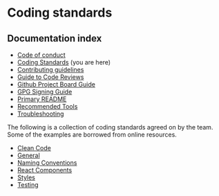 # Coding standards

## Documentation index

- [Code of conduct](https://github.com/bbc/simorgh/blob/latest/.github/CODE_OF_CONDUCT.md)
- [Coding Standards](https://github.com/bbc/simorgh/blob/latest/docs/Coding-Standards/README.md) (you are here)
- [Contributing guidelines](https://github.com/bbc/simorgh/blob/latest/CONTRIBUTING.md)
- [Guide to Code Reviews](https://github.com/bbc/simorgh/blob/latest/docs/Code-Reviews.md)
- [Github Project Board Guide](https://github.com/bbc/simorgh/blob/latest/docs/Project-Board-Guide.md)
- [GPG Signing Guide](docs/GPG-Signing-Guide.md)
- [Primary README](https://github.com/bbc/simorgh/blob/latest/README.md)
- [Recommended Tools](https://github.com/bbc/simorgh/blob/latest/docs/Recommended-Tools.md)
- [Troubleshooting](https://github.com/bbc/simorgh/blob/latest/docs/Troubleshooting.md)

The following is a collection of coding standards agreed on by the team. Some of the examples are borrowed from online resources.

- [Clean Code](https://github.com/bbc/simorgh/blob/latest/docs/Coding-Standards/Clean-Code.md)
- [General](https://github.com/bbc/simorgh/blob/latest/docs/Coding-Standards/General.md)
- [Naming Conventions](https://github.com/bbc/simorgh/blob/latest/docs/Coding-Standards/Naming-Conventions.md)
- [React Components](https://github.com/bbc/simorgh/blob/latest/docs/Coding-Standards/React-Components.md)
- [Styles](https://github.com/bbc/simorgh/blob/latest/docs/Coding-Standards/Styles.md)
- [Testing](https://github.com/bbc/simorgh/blob/latest/docs/Coding-Standards/Testing.md)
